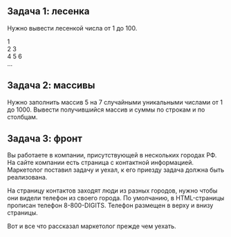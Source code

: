 
## Задача 1: лесенка ##
Нужно вывести лесенкой числа от 1 до 100.

1  
2 3  
4 5 6  
...

## Задача 2: массивы ##
Нужно заполнить массив 5 на 7 случайными уникальными числами от 1 до 1000.
Вывести получившийся массив и суммы по строкам и по столбцам.

## Задача 3: фронт ##
Вы работаете в компании, присутствующей в нескольких городах РФ. На сайте компании есть страница с контактной информацией. Маркетолог поставил задачу и уехал, к его приезду задача должна быть реализована.

На страницу контактов заходят люди из разных городов, нужно чтобы они видели телефон из своего города. По умолчанию, в HTML-страницы прописан телефон 8-800-DIGITS. Телефон размещен в верху и внизу страницы.

Вот и все что рассказал маркетолог прежде чем уехать.